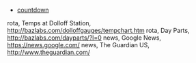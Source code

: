 * [countdown](https://www.timeanddate.com/countdown/generic?iso=20181013T00&p0=5239&msg=Leave_for_Twillio_SF?&ud=2&font=cursive)

rota, Temps at Dolloff Station, http://bazlabs.com/dolloffgauges/tempchart.htm
rota, Day Parts, http://bazlabs.com/dayparts/?l=0
news, Google News, https://news.google.com/
news, The Guardian US, http://www.theguardian.com/
